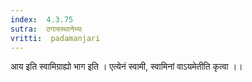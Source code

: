 ```yaml
---
index:  4.3.75
sutra:  ठगायस्थानेभ्यः
vritti:  padamanjari
---
```


आय इति स्वामिग्राह्यो भाग इति । एत्येनं स्वामी, स्वामिनां वाऽयमेतीति कृत्वा ।।
